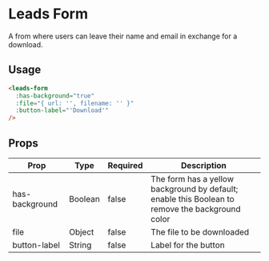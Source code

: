 # Leads Form

A from where users can leave their name and email in exchange for a download.

## Usage

```html
<leads-form
  :has-background="true"
  :file="{ url: '', filename: '' }"
  :button-label="'Download'"
/>
```

## Props

| Prop | Type | Required | Description |
| --- | --- | --- | --- |
| has-background | Boolean | false | The form has a yellow background by default; enable this Boolean to remove the background color |
| file | Object | false | The file to be downloaded |
| button-label | String | false | Label for the button |
